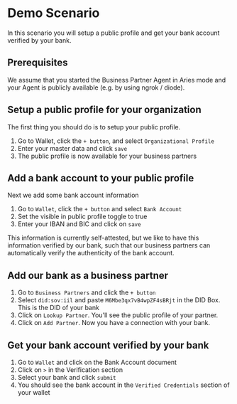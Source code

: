 # Demo Scenario

In this scenario you will setup a public profile and get your bank account verified by your bank.

## Prerequisites 
We assume that you started the Business Partner Agent in Aries mode and your Agent is publicly available (e.g. by using ngrok / diode).

## Setup a public profile for your organization

The first thing you should do is to setup your public profile.

1. Go to Wallet, click the `+ button`, and select `Organizational Profile`
2. Enter your master data and click `save`
3. The public profile is now available for your business partners

## Add a bank account to your public profile

Next we add some bank account information

1. Go to `Wallet`, click the `+ button` and select `Bank Account`
2. Set the visible in public profile toggle to true
3. Enter your IBAN and BIC and click on `save`

This information is currently self-attested, but we like to have this information verified by our bank, such that our business partners can automatically verify the authenticity of the bank account.

## Add our bank as a business partner

1. Go to `Business Partners` and click the `+ button`
2. Select `did:sov:iil` and paste `M6Mbe3qx7vB4wpZF4sBRjt`  in the DID Box. This is the DID of your bank
3. Click on `Lookup Partner`. You'll see the public profile of your partner.
4. Click on `Add Partner`. Now you have a connection with your bank.


## Get your bank account verified by your bank

1. Go to `Wallet` and click on the Bank Account document
2. Click on `>` in the Verification section
3. Select your bank and click `submit`
4. You should see the bank account in the `Verified Credentials` section of your wallet
